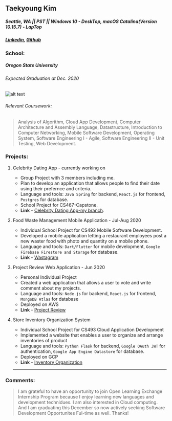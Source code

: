 ## Taekyoung Kim
##### Seattle, WA || PST || Windows 10 - DeskTop, macOS Catalina(Version 10.15.7) - LapTop
##### [Linkedin](https://www.linkedin.com/in/tkim949), [Github](https://github.com/tkim949)

### School:
##### Oregon State University  
###### Expected Graduation at Dec. 2020
![alt text](https://github.com/tkim949/tkim949.github.io/blob/step2-ole/images/OSU.png "Oregon State University")

###### Relevant Coursework: 
> Analysis of Algorithm, Cloud App Development, Computer Architecture and Assembly Language, Datastructure,
Introduction to Computer Networking, Mobile Software Development, Operating System, Software Engineering I - Agile,
Software Engineering II - Unit Testing, Web Development.

### Projects:

1. Celebrity Dating App - currently working on
    - Group Project with 3 members including me.
    - Plan to develop an application that allows people to find their date using their prefernce and criteria.
    - Language and tools: `Java Spring` for backend, `React.js` for frontend, `Postgres` for database.
    - School Project for CS467-Capstone.
    - **Link** - [Celebrity Dating App-my branch](https://github.com/laurenshareshian/celebritydatingapp/tree/TKbranch).
    
2. Food Waste Management Mobile Application - Jul-Aug 2020
    - Individual School Project for CS492 Mobile Software Development.
    - Developed a mobile application letting a restaurant employees post a new waster food with photo and quantity on a mobile phone.
    - Language and tools: `Dart/Flutter` for mobile development, `Google Firebase Firestore and Storage` for database.
    - **Link** - [Wastagram](https://github.com/tkim949/mobile-project5)
    
3. Project Review Web Application - Jun 2020
    - Personal Individual Project
    - Created a web application that allows a user to vote and write comment about my projects.
    - Language and tools: `Node.js` for backend, `React.js` for frontend, `MongoDB Atlas` for database
    - Deployed on AWS
    - **Link** - [Project Review](https://github.com/tkim949/My_Projects_copy)
    
4. Store Inventory Organization System
    - Individual School Project for CS493 Cloud Application Development
    - Implemented a website that enables a user to organize and arrange inventories of product
    - Language and tools: `Python Flask` for backend, `Google OAuth JWT` for authentication, `Google App Engine Datastore` for database.
    - Deployed on GCP 
    - **Link** - [Inventory Organization](https://github.com/tkim949/REST_API_GCP)
    
    *******
    
### Comments:
> I am grateful to have an opportunity to join Open Learning Exchange Internship Program because I enjoy learning new languages and development technidues. I am also interested in Cloud computing. And I am graduating this December so now actively seeking Software Development Opportunites Ful-time as well. Thanks!

